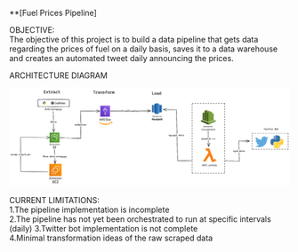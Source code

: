 **[Fuel Prices Pipeline]

OBJECTIVE:\
The objective of this project is to build a data pipeline that gets data
regarding the prices of fuel on a daily basis, saves it to a data
warehouse and creates an automated tweet daily announcing the prices.

ARCHITECTURE DIAGRAM

![](fuel-etl.png)

CURRENT LIMITATIONS:\
1.The pipeline implementation is incomplete\
2.The pipeline has not yet been orchestrated to run at specific
intervals (daily) 3.Twitter bot implementation is not complete\
4.Minimal transformation ideas of the raw scraped data
